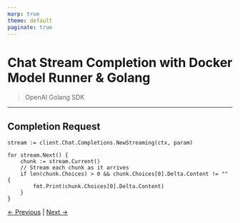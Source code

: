 ```yaml
---
marp: true
theme: default
paginate: true
---
```

# Chat Stream Completion with Docker Model Runner & **Golang**
> OpenAI Golang SDK
---
## Completion Request

```golang
stream := client.Chat.Completions.NewStreaming(ctx, param)

for stream.Next() {
    chunk := stream.Current()
    // Stream each chunk as it arrives
    if len(chunk.Choices) > 0 && chunk.Choices[0].Delta.Content != "" {
        fmt.Print(chunk.Choices[0].Delta.Content)
    }
}
```

[← Previous](../102-stream-completion-curl/102-dmr-chat-stream-completion-curl.md) | [Next →](../../200-RAISE-A-SLM/000-small-models-are-dumb/000-small-models-are-dumb.md)
